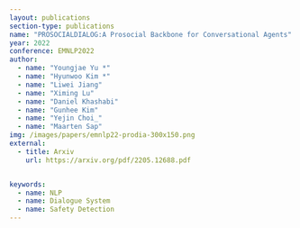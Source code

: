 ```yaml
---
layout: publications
section-type: publications
name: "PROSOCIALDIALOG:A Prosocial Backbone for Conversational Agents"
year: 2022
conference: EMNLP2022
author:
  - name: "Youngjae Yu *"
  - name: "Hyunwoo Kim *"
  - name: "Liwei Jiang"
  - name: "Ximing Lu"
  - name: "Daniel Khashabi"
  - name: "Gunhee Kim"
  - name: "Yejin Choi_"
  - name: "Maarten Sap"
img: /images/papers/emnlp22-prodia-300x150.png
external:
  - title: Arxiv
    url: https://arxiv.org/pdf/2205.12688.pdf


keywords:
  - name: NLP
  - name: Dialogue System
  - name: Safety Detection
---
```



